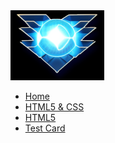 <!-- docs/_sidebar.md -->
<img src="../JGF_badge.png">

* [Home](/)
* [HTML5 & CSS](/Block_1/README.md)
* [HTML5](/Block_1/section_1/html5_intro.md)
* [Test Card](/Block_1/section_testcard/html5_intro.md)
 
<!--* [<h3>CSS</h3>](/Block_1/section_2/section_2.md)
* [<h3>CSS Frameworks</h3>](/Block_1/section_3/section_3.md)

* [<h3>A-Frame</h3>](/Block_1/section_5/section_5.md) 
* [<h3>Markdown</h3>](/Block_1/section_6/markdown.md)
  --> 
<!-- 
* * [<h3>SAAS</h3>](/Block_1/section_4/section_4.md) 
* -->